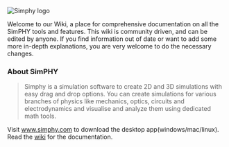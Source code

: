 ![Simphy logo](https://user-images.githubusercontent.com/80441425/110777628-56991180-8287-11eb-9f4b-cf282c4d22da.png)

Welcome to our Wiki, a place for comprehensive documentation on all the SimPHY tools and features. This wiki is community driven, and can be edited by anyone. If you find information out of date or want to add some more in-depth explanations, you are very welcome to do the necessary changes.

### About SimPHY
> Simphy is a simulation software to create 2D and 3D simulations with easy drag and drop options. You can create simulations for various branches of physics like mechanics, optics, circuits and electrodynamics and visualise and analyze them using dedicated math tools.

Visit www.simphy.com to download the desktop app(windows/mac/linux). Read the [wiki](https://github.com/simphysoftwares/SimPHY-docs/wiki) for the documentation.
